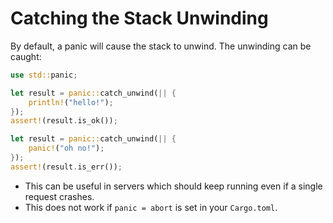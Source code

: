 # Catching the Stack Unwinding

By default, a panic will cause the stack to unwind. The unwinding can be caught:

```rust
use std::panic;

let result = panic::catch_unwind(|| {
    println!("hello!");
});
assert!(result.is_ok());

let result = panic::catch_unwind(|| {
    panic!("oh no!");
});
assert!(result.is_err());
```

- This can be useful in servers which should keep running even if a single
  request crashes.
- This does not work if `panic = abort` is set in your `Cargo.toml`.
